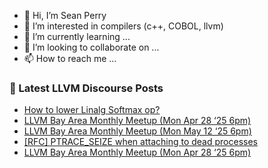 - 👋 Hi, I’m Sean Perry
- 👀 I’m interested in compilers (c++, COBOL, llvm)
- 🌱 I’m currently learning ...
- 💞️ I’m looking to collaborate on ...
- 📫 How to reach me ...

<!---
s66perry/s66perry is a ✨ special ✨ repository because its `README.md` (this file) appears on your GitHub profile.
You can click the Preview link to take a look at your changes.
--->
### 📕 Latest LLVM Discourse Posts

<!-- DISCOURSE-LLVM:START -->
- [How to lower Linalg Softmax op?](https://discourse.llvm.org/t/how-to-lower-linalg-softmax-op/86206#post_4)
- [LLVM Bay Area Monthly Meetup &lpar;Mon Apr 28 ‘25 6pm&rpar;](https://discourse.llvm.org/t/llvm-bay-area-monthly-meetup-mon-apr-28-25-6pm/85914#post_3)
- [LLVM Bay Area Monthly Meetup &lpar;Mon May 12 ‘25 6pm&rpar;](https://discourse.llvm.org/t/llvm-bay-area-monthly-meetup-mon-may-12-25-6pm/86212#post_1)
- [[RFC] PTRACE_SEIZE when attaching to dead processes](https://discourse.llvm.org/t/rfc-ptrace-seize-when-attaching-to-dead-processes/85825#post_17)
- [LLVM Bay Area Monthly Meetup &lpar;Mon Apr 28 ‘25 6pm&rpar;](https://discourse.llvm.org/t/llvm-bay-area-monthly-meetup-mon-apr-28-25-6pm/85914#post_2)
<!-- DISCOURSE-LLVM:END -->
